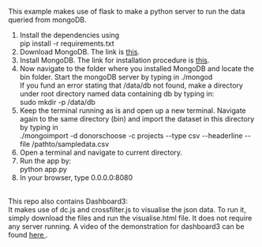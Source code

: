 This example makes use of flask to make a python server to run the data queried from mongoDB.<br/>
1. Install the dependencies using<br/>
	pip install -r requirements.txt <br/>
2. Download MongoDB. The link is <a href = "https://www.mongodb.org/downloads#production">this</a>.<br/>
3. Install MongoDB. The link for installation procedure is <a href = "https://docs.mongodb.org/manual/installation/">this</a>.  <br/>
4. Now navigate to the folder where you installed MongoDB and locate the bin folder. Start the mongoDB server by typing in ./mongod <br> If you fund an error stating that /data/db not found, make a directory under root directory named data containing db by typing in:<br/>
     sudo mkdir -p /data/db <br/>
5. Keep the terminal running as is and open up a new terminal. Navigate again to the same directory (bin) and import the dataset in this directory by typing in <br>
   ./mongoimport -d donorschoose -c projects --type csv --headerline --file /pathto/sampledata.csv<br/>
6. Open a terminal and navigate to current directory.
7. Run the app by:<br/>
	python app.py<br/>
8. In your browser, type 0.0.0.0:8080 <br/><br/>

This repo also contains Dashboard3:<br/>
It makes use of dc.js and crossfilter.js to visualise the json data. To run it, simply download the files and run the visualise.html file. It does not require any server running. A video of the demonstration for dashboard3 can be found <a href = "https://drive.google.com/open?id=0BwrSYlOsMCyWMGxRYllfeEgxWDQ">here </a>.

